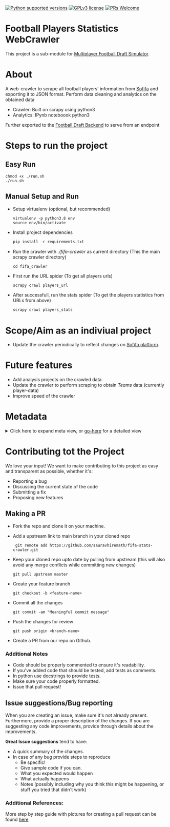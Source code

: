 [![Python supported versions](https://img.shields.io/pypi/pyversions/scrapy?style=for-the-badge)](https://www.python.org/) 
[![GPLv3 license](https://img.shields.io/badge/License-GPLv3-blue.svg?style=for-the-badge)](http://perso.crans.org/besson/LICENSE.html) 
[![PRs Welcome](https://img.shields.io/badge/PRs-welcome-brightgreen.svg?style=for-the-badge)](https://github.com/sauravhiremath/fifa-api/issues)


# Football Players Statistics WebCrawler

This project is a sub-module for [Multiplayer Football Draft Simulator](https://github.com/sauravhiremath/fifa).

# About

A web-crawler to scrape all football players' information from [Sofifa](https://sofifa.com/players) and exporting it to JSON format. Perform data cleaning and analytics on the obtained data

- Crawler: Built on scrapy using python3
- Analytics: IPynb noteboook python3

Further exported to the [Football Draft Backend](https://github.com/sauravhiremath/fifa-api) to serve from an endpoint

# Steps to run the project

## Easy Run

```
chmod +x ./run.sh
./run.sh
```

## Manual Setup and Run

- Setup virtualenv (optional, but recommended)
  ```
  virtualenv -p python3.8 env
  source env/bin/activate
  ```
- Install project dependencies <br>

  ```python
  pip install -r requirements.txt
  ```

- Run the crawler with _./fifa-crawler_ as current directory (This the main scrapy crawler directory)
  ```
  cd fifa_crawler
  ```

- First run the URL spider (To get all players urls)
  ```bash
  scrapy crawl players_url
  ```

- After successfull, run the stats spider (To get the players statistics from URLs from above)
  ```bash
  scrapy crawl players_stats
  ```

# Scope/Aim as an indiviual project

- Update the crawler periodically to reflect changes on [Sofifa platform](https://sofifa.com/players).

# Future features

- Add analysis projects on the crawled data.
- Update the crawler to perform scraping to obtain _Teams_ data (currently player-data)
- Improve speed of the crawler

# Metadata

<details>
  <summary>Click here to expand meta view, or <a href="https://github.com/sauravhiremath/fifa-stats-crawler/blob/master/data/meta/meta.md">go-here</a> for a detailed view</summary>

  <details>
  <summary>id</summary>

  * **type**: string

  * **example**: "158023"
  </details>

  <details>
  <summary>name</summary>

  * **type**: string

  * **example**: "Lionel Andrés Messi Cuccittini"
  </details>

  <details>
  <summary>short_name</summary>

  * **type**: string

  * **example**: "L. Messi"
  </details>

  <details>
  <summary>photo_url</summary>

  * **type**: string

  * **example**: "https://cdn.sofifa.com/players/158/023/21_120.png"
  </details>

  <details>
  <summary>primary_position</summary>

  * **type**: string

  * **example**: "RW"
  </details>

  <details>
  <summary>positions</summary>

  * **type**: string[]

  * **example**: ["RW", "ST", "CF"]
  </details>

  <details>
  <summary>age</summary>

  * **type**: string

  * **example**: "33"
  </details>

  <details>
  <summary>birth_date</summary>

  * **type**: string (DateFormat is `YYYY/MONTH_NAME_SHORT/DD`)

  * **example**: "1987/Jun/24"
  </details>

  <details>
  <summary>height</summary>

  * **type**: integer (in cms)

  * **example**: 170
  </details>

  <details>
  <summary>weight</summary>

  * **type**: integer (in kg)

  * **example**: 72
  </details>

  <details>
  <summary>Overall Rating</summary>

  * **type**: integer

  * **example**: 93
  </details>

  <details>
  <summary>Potential</summary>

  * **type**: integer

  * **example**: 93
  </details>

  <details>
  <summary>Value</summary>

  * **type**: string (in euros)

  * **example**: "€103.5M"
  </details>

  <details>
  <summary>Wage</summary>

  * **type**: string (in euros)

  * **example**: "€560K"
  </details>

  <details>
  <summary>Preferred Foot</summary>

  * **type**: enum["Left", "Right"]

  * **example**: "Left"
  </details>

  <details>
  <summary>Weak Foot</summary>

  * **type**: integer (range 1-5)

  * **example**: 4
  </details>

  <details>
  <summary>Skill Moves</summary>

  * **type**: integer (range 1-5)

  * **example**: 4
  </details>

  <details>
  <summary>International Reputation</summary>

  * **type**: integer (range 0-5)

  * **example**: 5
  </details>

  <details>
  <summary>Work Rate</summary>

  * **type**: enum["Medium/Low"]

  * **example**: "Medium/Low"
  </details>

  <details>
  <summary>Body Type</summary>

  * **type**: enum["Unique"]

  * **example**: "Unique"
  </details>

  <details>
  <summary>Real Face</summary>

  * **type**: enum["Yes", "No"]

  * **example**: "Yes"
  </details>

  <details>
  <summary>Release Clause</summary>

  * **type**: string (in euros)

  * **example**: "€212.2M"
  </details>

  <details>
  <summary>teams</summary>

  * **type**: map<string, integer> (including international and domestic clubs)

  * **example**: 
  ```json
  {
    "FC Barcelona": 84,
    "Argentina": 83
  }
  ```
  </details>

  <details>
  <summary>attacking</summary>

  * **type**: map<attackOptions, integer>

  <details>
  <summary>attackOptions</summary>

  * **type**: enum["Crossing", "Finishing", "HeadingAccuracy", "ShortPassing", "Volleys"]
  </details>

  * **example**: 
  ```json
  {
      "Crossing": 85,
      "Finishing": 95,
      "HeadingAccuracy": 70,
      "ShortPassing": 91,
      "Volleys": 88
  }
  ```
  </details>

  <details>
  <summary>skill</summary>

  * **type**: map<skillOptions, integer>
  <details>
  <summary>skillOptions</summary>

  * **type**: enum["Dribbling", "Curve", "FKAccuracy", "LongPassing", "BallControl"]
  </details>

  * **example**: 
  ```json
  {
      "Dribbling": 96,
      "Curve": 93,
      "FKAccuracy": 94,
      "LongPassing": 91,
      "BallControl": 96
  }
  ```
  </details>

  <details>
  <summary>movement</summary>

  * **type**: map<movementOptions, integer>

  <details>
    <summary>movementOptions</summary>

    * **type**: enum["Acceleration", "SprintSpeed", "Agility", "Reactions", "Balance"]
  </details>

  * **example**: 
  ```json
  {
      "Acceleration": 91,
      "SprintSpeed": 80,
      "Agility": 91,
      "Reactions": 94,
      "Balance": 95
  }
  ```
  </details>

  <details>
  <summary>power</summary>

  * **type**: map<powerOptions, integer>

  <details>
    <summary>powerOptions</summary>
    
    * **type**: enum["ShotPower", "Jumping", "Stamina", "Strength", "LongShots"]
  </details>

  * **example**: 
  ```json
  {
      "ShotPower": 86,
      "Jumping": 68,
      "Stamina": 72,
      "Strength": 69,
      "LongShots": 94
  }
  ```
  </details>

  <details>
  <summary>mentality</summary>

  * **type**: map<mentalityOptions, integer>

  <details>
    <summary>mentalityOptions</summary>

    * **type**: enum["Aggression", "Interceptions", "Positioning", "Vision", "Penalties", "Composure"]
  </details>

  * **example**: 
  ```json
  {
      "Aggression": 44,
      "Interceptions": 40,
      "Positioning": 93,
      "Vision": 95,
      "Penalties": 75,
      "Composure": 96
  }
  ```
  </details>

  <details>
  <summary>defending</summary>

  * **type**: map<defendingOptions, integer>

  <details>
    <summary>defendingOptions</summary>

    * **type**: enum["DefensiveAwareness", "StandingTackle", "SlidingTackle"]
  </details>

  * **example**: 
  ```json
  {
      "DefensiveAwareness": 32,
      "StandingTackle": 35,
      "SlidingTackle": 24
  }
  ```
  </details>

  <details>
  <summary>goalkeeping</summary>

  * **type**: map<goalkeepingOptions, integer>

  <details>
    <summary>goalkeepingOptions</summary>

    * **type**: enum["GKDiving", "GKHandling", "GKKicking", "GKPositioning", "GKReflexes"]
  </details>

  * **example**: 
  ```json
  {
      "GKDiving": 6,
      "GKHandling": 11,
      "GKKicking": 15,
      "GKPositioning": 14,
      "GKReflexes": 8
  }
  ```
  </details>

  <details>
  <summary>player_traits</summary>

  * **type**: string[]

  * **example**: 
  ```json
  [
      "Finesse Shot",
      "Long Shot Taker (AI)",
      "Speed Dribbler (AI)",
      "Playmaker (AI)",
      "Outside Foot Shot",
      "One Club Player",
      "Team Player",
      "Chip Shot (AI)"
  ]
  ```
  </details>

  <details>
  <summary>player_hashtags</summary>

  * **type**: string[] (Each tag starts with `#`)

  **example**:
  ```json
  [
      "#Dribbler",
      "#Distance Shooter",
      "#FK Specialist",
      "#Acrobat",
      "#Clinical Finisher",
      "#Complete Forward"
  ]
  ```
  </details>

  <details>
  <summary>logos</summary>

  * **type**: map<groupNames, logoAttributes>

  <details>
  <summary>groupNames</summary>

  * **type**: enum["country", "club", "nationalClub"]
  </details>
  
  <details>
  <summary>logoAttributes</summary>

  * **type**: map<enum["name", "url"], string>
  
  * **logoAttributes examples**:
  ```json
  {
      "name": "Argentina",
      "url": "https://cdn.sofifa.com/flags/ar.png"
  }
  ```
  </details>

  * **examples**:
  ```json
  {
      "country": {
        "name": "Argentina",
        "url": "https://cdn.sofifa.com/flags/ar.png"
      },
      "club": {
        "name": "FC Barcelona",
        "url": "https://cdn.sofifa.com/teams/241/60.png"
      },
      "nationalClub": {
        "name": "Argentina",
        "url": "https://cdn.sofifa.com/teams/1369/60.png"
      }
  }
  ```
  </details>
</details>

# Contributing tot the Project

We love your input! We want to make contributing to this project as easy and transparent as possible, whether it's:

- Reporting a bug
- Discussing the current state of the code
- Submitting a fix
- Proposing new features

## Making a PR

- Fork the repo and clone it on your machine.
- Add a upstream link to main branch in your cloned repo

  ```
   git remote add https://github.com/sauravhiremath/fifa-stats-crawler.git

  ```

- Keep your cloned repo upto date by pulling from upstream (this will also avoid any merge conflicts while committing new changes)

  ```
  git pull upstream master
  ```

- Create your feature branch
  ```
  git checkout -b <feature-name>
  ```
- Commit all the changes
  ```
  git commit -am "Meaningful commit message"
  ```
- Push the changes for review
  ```
  git push origin <branch-name>
  ```
- Create a PR from our repo on Github.

### Additional Notes

- Code should be properly commented to ensure it's readability.
- If you've added code that should be tested, add tests as comments.
- In python use docstrings to provide tests.
- Make sure your code properly formatted.
- Issue that pull request!

## Issue suggestions/Bug reporting

When you are creating an issue, make sure it's not already present. Furthermore, provide a proper description of the changes. If you are suggesting any code improvements, provide through details about the improvements.

**Great Issue suggestions** tend to have:

- A quick summary of the changes.
- In case of any bug provide steps to reproduce
  - Be specific!
  - Give sample code if you can.
  - What you expected would happen
  - What actually happens
  - Notes (possibly including why you think this might be happening, or stuff you tried that didn't work)

### Additional References:

More step by step guide with pictures for creating a pull request can be found [here](https://opensource.com/article/19/7/create-pull-request-github)
